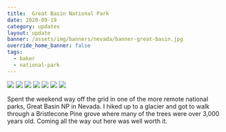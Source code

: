 ```yaml
---
title:  Great Basin National Park
date: 2020-09-19
category: updates
layout: update
banner: /assets/img/banners/nevada/banner-great-basin.jpg
override_home_banner: false
tags:
  - baker
  - national-park
---
```


<div class="img-slider">
    <img src="/assets/img/updates/nevada/great-basin-np/great-basin-1.jpg">
    <img src="/assets/img/updates/nevada/great-basin-np/great-basin-2.jpg">
    <img src="/assets/img/updates/nevada/great-basin-np/great-basin-3.jpg">
    <img src="/assets/img/updates/nevada/great-basin-np/great-basin-4.jpg">
    <img src="/assets/img/updates/nevada/great-basin-np/great-basin-5.jpg">
    <img src="/assets/img/updates/nevada/great-basin-np/great-basin-6.jpg">
    <img src="/assets/img/updates/nevada/great-basin-np/great-basin-7.jpg">
</div>

Spent the weekend way off the grid in one of the more remote national parks, Great Basin NP in Nevada. I hiked up to a glacier and got to walk through a Bristlecone Pine grove where many of the trees were over 3,000 years old. Coming all the way out here was well worth it.
